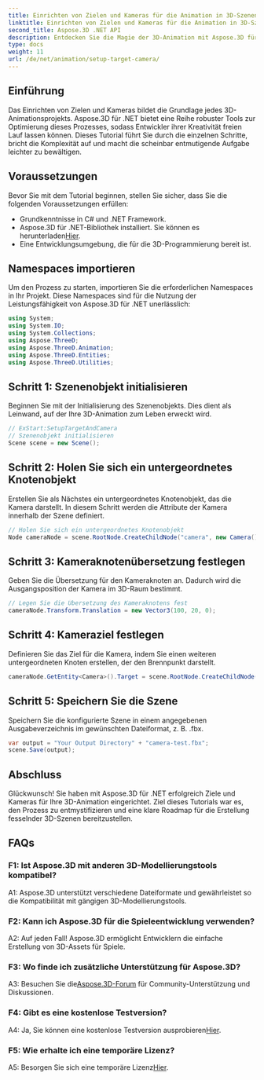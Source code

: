 ```yaml
---
title: Einrichten von Zielen und Kameras für die Animation in 3D-Szenen
linktitle: Einrichten von Zielen und Kameras für die Animation in 3D-Szenen
second_title: Aspose.3D .NET API
description: Entdecken Sie die Magie der 3D-Animation mit Aspose.3D für .NET. Richten Sie mit diesem umfassenden Tutorial mühelos Ziele und Kameras ein.
type: docs
weight: 11
url: /de/net/animation/setup-target-camera/
---
```

## Einführung

Das Einrichten von Zielen und Kameras bildet die Grundlage jedes 3D-Animationsprojekts. Aspose.3D für .NET bietet eine Reihe robuster Tools zur Optimierung dieses Prozesses, sodass Entwickler ihrer Kreativität freien Lauf lassen können. Dieses Tutorial führt Sie durch die einzelnen Schritte, bricht die Komplexität auf und macht die scheinbar entmutigende Aufgabe leichter zu bewältigen.

## Voraussetzungen

Bevor Sie mit dem Tutorial beginnen, stellen Sie sicher, dass Sie die folgenden Voraussetzungen erfüllen:

- Grundkenntnisse in C# und .NET Framework.
-  Aspose.3D für .NET-Bibliothek installiert. Sie können es herunterladen[Hier](https://releases.aspose.com/3d/net/).
- Eine Entwicklungsumgebung, die für die 3D-Programmierung bereit ist.

## Namespaces importieren

Um den Prozess zu starten, importieren Sie die erforderlichen Namespaces in Ihr Projekt. Diese Namespaces sind für die Nutzung der Leistungsfähigkeit von Aspose.3D für .NET unerlässlich:

```csharp
using System;
using System.IO;
using System.Collections;
using Aspose.ThreeD;
using Aspose.ThreeD.Animation;
using Aspose.ThreeD.Entities;
using Aspose.ThreeD.Utilities;
```

## Schritt 1: Szenenobjekt initialisieren

Beginnen Sie mit der Initialisierung des Szenenobjekts. Dies dient als Leinwand, auf der Ihre 3D-Animation zum Leben erweckt wird.

```csharp
// ExStart:SetupTargetAndCamera
// Szenenobjekt initialisieren
Scene scene = new Scene();
```

## Schritt 2: Holen Sie sich ein untergeordnetes Knotenobjekt

Erstellen Sie als Nächstes ein untergeordnetes Knotenobjekt, das die Kamera darstellt. In diesem Schritt werden die Attribute der Kamera innerhalb der Szene definiert.

```csharp
// Holen Sie sich ein untergeordnetes Knotenobjekt
Node cameraNode = scene.RootNode.CreateChildNode("camera", new Camera());
```

## Schritt 3: Kameraknotenübersetzung festlegen

Geben Sie die Übersetzung für den Kameraknoten an. Dadurch wird die Ausgangsposition der Kamera im 3D-Raum bestimmt.

```csharp
// Legen Sie die Übersetzung des Kameraknotens fest
cameraNode.Transform.Translation = new Vector3(100, 20, 0);
```

## Schritt 4: Kameraziel festlegen

Definieren Sie das Ziel für die Kamera, indem Sie einen weiteren untergeordneten Knoten erstellen, der den Brennpunkt darstellt.

```csharp
cameraNode.GetEntity<Camera>().Target = scene.RootNode.CreateChildNode("target");
```

## Schritt 5: Speichern Sie die Szene

Speichern Sie die konfigurierte Szene in einem angegebenen Ausgabeverzeichnis im gewünschten Dateiformat, z. B. .fbx.

```csharp
var output = "Your Output Directory" + "camera-test.fbx";
scene.Save(output);
```

## Abschluss

Glückwunsch! Sie haben mit Aspose.3D für .NET erfolgreich Ziele und Kameras für Ihre 3D-Animation eingerichtet. Ziel dieses Tutorials war es, den Prozess zu entmystifizieren und eine klare Roadmap für die Erstellung fesselnder 3D-Szenen bereitzustellen.

## FAQs

### F1: Ist Aspose.3D mit anderen 3D-Modellierungstools kompatibel?

A1: Aspose.3D unterstützt verschiedene Dateiformate und gewährleistet so die Kompatibilität mit gängigen 3D-Modellierungstools.

### F2: Kann ich Aspose.3D für die Spieleentwicklung verwenden?

A2: Auf jeden Fall! Aspose.3D ermöglicht Entwicklern die einfache Erstellung von 3D-Assets für Spiele.

### F3: Wo finde ich zusätzliche Unterstützung für Aspose.3D?

 A3: Besuchen Sie die[Aspose.3D-Forum](https://forum.aspose.com/c/3d/18) für Community-Unterstützung und Diskussionen.

### F4: Gibt es eine kostenlose Testversion?

A4: Ja, Sie können eine kostenlose Testversion ausprobieren[Hier](https://releases.aspose.com/).

### F5: Wie erhalte ich eine temporäre Lizenz?

 A5: Besorgen Sie sich eine temporäre Lizenz[Hier](https://purchase.aspose.com/temporary-license/).